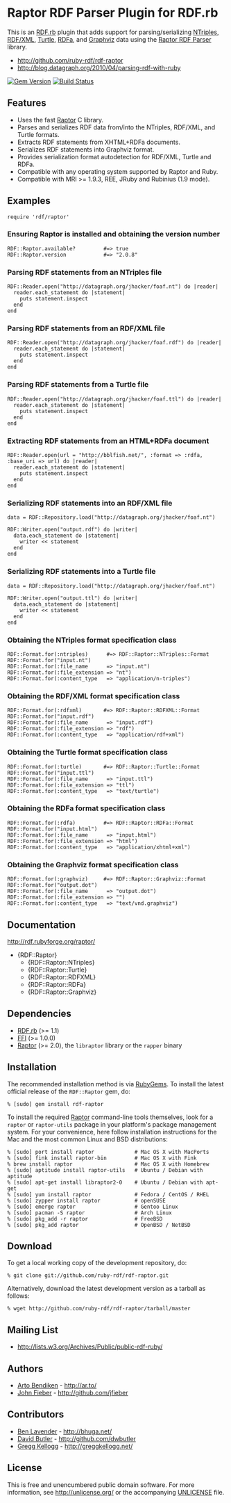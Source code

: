 Raptor RDF Parser Plugin for RDF.rb
===================================

This is an [RDF.rb][] plugin that adds support for parsing/serializing [NTriples][],
[RDF/XML][], [Turtle][], [RDFa][], and [Graphviz][] data using the [Raptor RDF Parser][Raptor]
library.

* <http://github.com/ruby-rdf/rdf-raptor>
* <http://blog.datagraph.org/2010/04/parsing-rdf-with-ruby>

[![Gem Version](https://badge.fury.io/rb/rdf-raptor.png)](http://badge.fury.io/rb/rdf-raptor)
[![Build Status](https://travis-ci.org/ruby-rdf/rdf-raptor.png?branch=master)](http://travis-ci.org/ruby-rdf/rdf-raptor)

Features
--------

* Uses the fast [Raptor][] C library.
* Parses and serializes RDF data from/into the NTriples, RDF/XML, and Turtle formats.
* Extracts RDF statements from XHTML+RDFa documents.
* Serializes RDF statements into Graphviz format.
* Provides serialization format autodetection for RDF/XML, Turtle and RDFa.
* Compatible with any operating system supported by Raptor and Ruby.
* Compatible with MRI >= 1.9.3, REE, JRuby and Rubinius (1.9 mode).

Examples
--------

    require 'rdf/raptor'

### Ensuring Raptor is installed and obtaining the version number

    RDF::Raptor.available?         #=> true
    RDF::Raptor.version            #=> "2.0.8"

### Parsing RDF statements from an NTriples file

    RDF::Reader.open("http://datagraph.org/jhacker/foaf.nt") do |reader|
      reader.each_statement do |statement|
        puts statement.inspect
      end
    end

### Parsing RDF statements from an RDF/XML file

    RDF::Reader.open("http://datagraph.org/jhacker/foaf.rdf") do |reader|
      reader.each_statement do |statement|
        puts statement.inspect
      end
    end

### Parsing RDF statements from a Turtle file

    RDF::Reader.open("http://datagraph.org/jhacker/foaf.ttl") do |reader|
      reader.each_statement do |statement|
        puts statement.inspect
      end
    end

### Extracting RDF statements from an HTML+RDFa document

    RDF::Reader.open(url = "http://bblfish.net/", :format => :rdfa, :base_uri => url) do |reader|
      reader.each_statement do |statement|
        puts statement.inspect
      end
    end

### Serializing RDF statements into an RDF/XML file

    data = RDF::Repository.load("http://datagraph.org/jhacker/foaf.nt")
    
    RDF::Writer.open("output.rdf") do |writer|
      data.each_statement do |statement|
        writer << statement
      end
    end

### Serializing RDF statements into a Turtle file

    data = RDF::Repository.load("http://datagraph.org/jhacker/foaf.nt")
    
    RDF::Writer.open("output.ttl") do |writer|
      data.each_statement do |statement|
        writer << statement
      end
    end

### Obtaining the NTriples format specification class

    RDF::Format.for(:ntriples)      #=> RDF::Raptor::NTriples::Format
    RDF::Format.for("input.nt")
    RDF::Format.for(:file_name      => "input.nt")
    RDF::Format.for(:file_extension => "nt")
    RDF::Format.for(:content_type   => "application/n-triples")

### Obtaining the RDF/XML format specification class

    RDF::Format.for(:rdfxml)       #=> RDF::Raptor::RDFXML::Format
    RDF::Format.for("input.rdf")
    RDF::Format.for(:file_name      => "input.rdf")
    RDF::Format.for(:file_extension => "rdf")
    RDF::Format.for(:content_type   => "application/rdf+xml")

### Obtaining the Turtle format specification class

    RDF::Format.for(:turtle)       #=> RDF::Raptor::Turtle::Format
    RDF::Format.for("input.ttl")
    RDF::Format.for(:file_name      => "input.ttl")
    RDF::Format.for(:file_extension => "ttl")
    RDF::Format.for(:content_type   => "text/turtle")

### Obtaining the RDFa format specification class

    RDF::Format.for(:rdfa)         #=> RDF::Raptor::RDFa::Format
    RDF::Format.for("input.html")
    RDF::Format.for(:file_name      => "input.html")
    RDF::Format.for(:file_extension => "html")
    RDF::Format.for(:content_type   => "application/xhtml+xml")

### Obtaining the Graphviz format specification class

    RDF::Format.for(:graphviz)     #=> RDF::Raptor::Graphviz::Format
    RDF::Format.for("output.dot")
    RDF::Format.for(:file_name      => "output.dot")
    RDF::Format.for(:file_extension => "")
    RDF::Format.for(:content_type   => "text/vnd.graphviz")

Documentation
-------------

<http://rdf.rubyforge.org/raptor/>

* {RDF::Raptor}
  * {RDF::Raptor::NTriples}
  * {RDF::Raptor::Turtle}
  * {RDF::Raptor::RDFXML}
  * {RDF::Raptor::RDFa}
  * {RDF::Raptor::Graphviz}

Dependencies
------------

* [RDF.rb](http://rubygems.org/gems/rdf) (>= 1.1)
* [FFI](http://rubygems.org/gems/ffi) (>= 1.0.0)
* [Raptor][] (>= 2.0), the `libraptor` library or the `rapper` binary

Installation
------------

The recommended installation method is via [RubyGems](http://rubygems.org/).
To install the latest official release of the `RDF::Raptor` gem, do:

    % [sudo] gem install rdf-raptor

To install the required [Raptor][] command-line tools themselves, look for a
`raptor` or `raptor-utils` package in your platform's package management
system. For your convenience, here follow installation instructions for the
Mac and the most common Linux and BSD distributions:

    % [sudo] port install raptor             # Mac OS X with MacPorts
    % [sudo] fink install raptor-bin         # Mac OS X with Fink
    % brew install raptor                    # Mac OS X with Homebrew
    % [sudo] aptitude install raptor-utils   # Ubuntu / Debian with aptitude
    % [sudo] apt-get install libraptor2-0    # Ubuntu / Debian with apt-get
    % [sudo] yum install raptor              # Fedora / CentOS / RHEL
    % [sudo] zypper install raptor           # openSUSE
    % [sudo] emerge raptor                   # Gentoo Linux
    % [sudo] pacman -S raptor                # Arch Linux
    % [sudo] pkg_add -r raptor               # FreeBSD
    % [sudo] pkg_add raptor                  # OpenBSD / NetBSD

Download
--------

To get a local working copy of the development repository, do:

    % git clone git://github.com/ruby-rdf/rdf-raptor.git

Alternatively, download the latest development version as a tarball as
follows:

    % wget http://github.com/ruby-rdf/rdf-raptor/tarball/master

Mailing List
------------

* <http://lists.w3.org/Archives/Public/public-rdf-ruby/>

Authors
-------

* [Arto Bendiken](http://github.com/bendiken) - <http://ar.to/>
* [John Fieber](http://github.com/jfieber) - <http://github.com/jfieber>

Contributors
------------

* [Ben Lavender](http://github.com/bhuga) - <http://bhuga.net/>
* [David Butler](http://github.com/dwbutler) - <http://github.com/dwbutler>
* [Gregg Kellogg](http://github.com/gkellogg) - <http://greggkellogg.net/>

License
-------

This is free and unencumbered public domain software. For more information,
see <http://unlicense.org/> or the accompanying [UNLICENSE][] file.

[RDF.rb]:   http://ruby-rdf.github.com/rdf
[NTriples]: http://en.wikipedia.org/wiki/N-Triples
[RDF/XML]:  http://www.w3.org/TR/REC-rdf-syntax/
[Turtle]:   http://en.wikipedia.org/wiki/Turtle_(syntax)
[RDFa]:     http://rdfa.info/
[Graphviz]: http://www.graphviz.org/
[Raptor]:   http://librdf.org/raptor/
[rapper]:   http://librdf.org/raptor/rapper.html
[UNLICENSE]:https://github.com/ruby-rdf/rdf-raptor/blob/master/UNLICENSE
